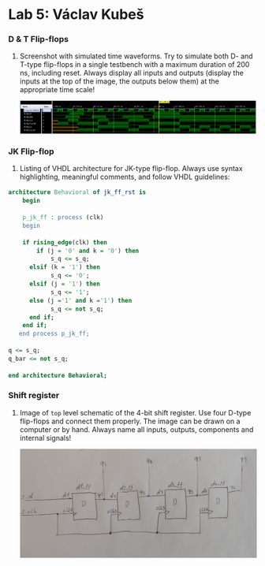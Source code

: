 # Lab 5: Václav Kubeš

### D & T Flip-flops

1. Screenshot with simulated time waveforms. Try to simulate both D- and T-type flip-flops in a single testbench with a maximum duration of 200 ns, including reset. Always display all inputs and outputs (display the inputs at the top of the image, the outputs below them) at the appropriate time scale!

   ![d ff and T ff wave](d_t_ffs.png)

### JK Flip-flop

1. Listing of VHDL architecture for JK-type flip-flop. Always use syntax highlighting, meaningful comments, and follow VHDL guidelines:

```vhdl
architecture Behavioral of jk_ff_rst is
    begin
    
    p_jk_ff : process (clk)
    begin
    
    if rising_edge(clk) then
    	if (j = '0' and k = '0') then
        	s_q <= s_q;
      elsif (k = '1') then
        	s_q <= '0';
      elsif (j = '1') then
        	s_q <= '1';
      else (j ='1' and k ='1') then
            s_q <= not s_q;
      end if;
    end if;
   end process p_jk_ff;

q <= s_q;
q_bar <= not s_q;
   
end architecture Behavioral;
```

### Shift register

1. Image of `top` level schematic of the 4-bit shift register. Use four D-type flip-flops and connect them properly. The image can be drawn on a computer or by hand. Always name all inputs, outputs, components and internal signals!

   ![4-bit shift register](shift_reg.jpg)
